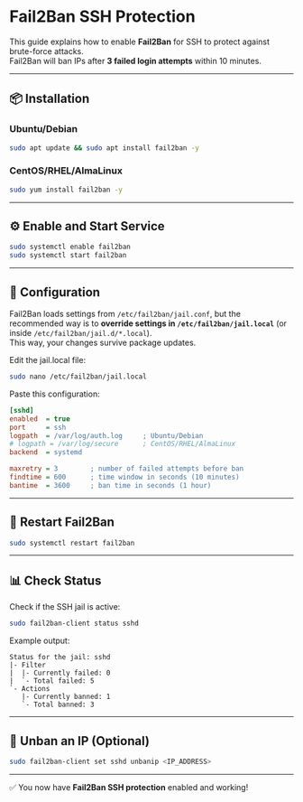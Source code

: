 # Fail2Ban SSH Protection

This guide explains how to enable **Fail2Ban** for SSH to protect against brute-force attacks.  
Fail2Ban will ban IPs after **3 failed login attempts** within 10 minutes.

---

## 📦 Installation

### Ubuntu/Debian
```bash
sudo apt update && sudo apt install fail2ban -y
```

### CentOS/RHEL/AlmaLinux
```bash
sudo yum install fail2ban -y
```

---

## ⚙️ Enable and Start Service

```bash
sudo systemctl enable fail2ban
sudo systemctl start fail2ban
```

---

## 📂 Configuration

Fail2Ban loads settings from `/etc/fail2ban/jail.conf`, but the recommended way is to **override settings in `/etc/fail2ban/jail.local`** (or inside `/etc/fail2ban/jail.d/*.local`).  
This way, your changes survive package updates.

Edit the jail.local file:

```bash
sudo nano /etc/fail2ban/jail.local
```

Paste this configuration:

```ini
[sshd]
enabled  = true
port     = ssh
logpath  = /var/log/auth.log     ; Ubuntu/Debian
# logpath = /var/log/secure      ; CentOS/RHEL/AlmaLinux
backend  = systemd

maxretry = 3        ; number of failed attempts before ban
findtime = 600      ; time window in seconds (10 minutes)
bantime  = 3600     ; ban time in seconds (1 hour)
```

---

## 🔄 Restart Fail2Ban

```bash
sudo systemctl restart fail2ban
```

---

## 📊 Check Status

Check if the SSH jail is active:

```bash
sudo fail2ban-client status sshd
```

Example output:

```
Status for the jail: sshd
|- Filter
|  |- Currently failed: 0
|  `- Total failed: 5
`- Actions
   |- Currently banned: 1
   `- Total banned: 3
```

---

## 🚫 Unban an IP (Optional)

```bash
sudo fail2ban-client set sshd unbanip <IP_ADDRESS>
```

---

✅ You now have **Fail2Ban SSH protection** enabled and working!
